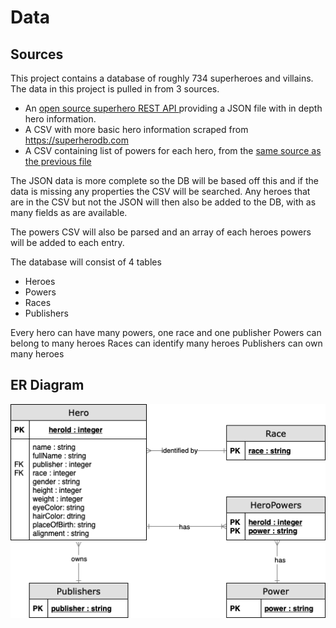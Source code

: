 # Data

## Sources
This project contains a database of roughly 734 superheroes and villains. The data in this project is pulled in from 3 sources.
- An [open source superhero REST API ](https://akabab.github.io/superhero-api/api/) providing a JSON file with in depth hero information.
- A CSV with more basic hero information scraped from https://superherodb.com
- A CSV containing list of powers for each hero, from the [same source as the previous file](https://www.kaggle.com/claudiodavi/superhero-set/home)

The JSON data is more complete so the DB will be based off this and if the data is missing any properties the CSV will be searched. Any heroes that are in the CSV but not the JSON will then also be added to the DB, with as many fields as are available.

The powers CSV will also be parsed and an array of each heroes powers will be added to each entry.

The database will consist of 4 tables
- Heroes
- Powers
- Races
- Publishers

Every hero can have many powers, one race and one publisher
Powers can belong to many heroes
Races can identify many heroes
Publishers can own many heroes

## ER Diagram
![ER Diagram](docs/superheroERD.png)
